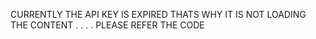 CURRENTLY THE API KEY IS EXPIRED THATS WHY IT IS NOT LOADING THE CONTENT
.
.
.
.
PLEASE REFER THE CODE
